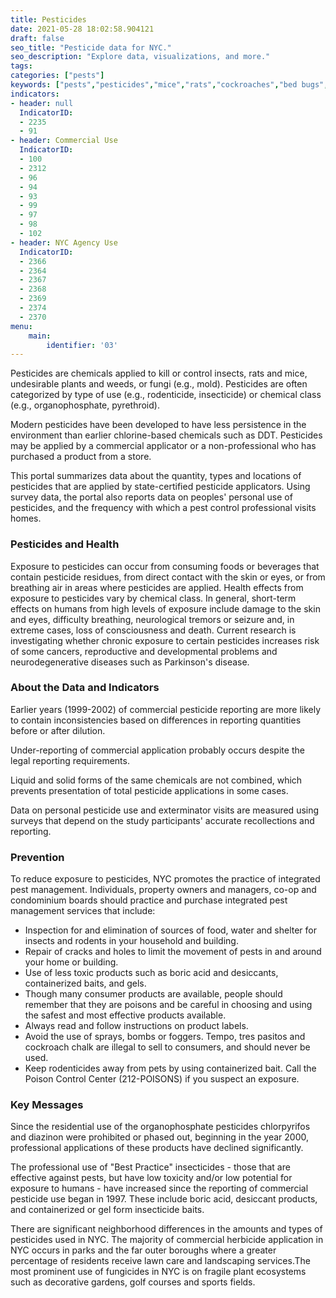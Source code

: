 ```yaml
---
title: Pesticides
date: 2021-05-28 18:02:58.904121
draft: false
seo_title: "Pesticide data for NYC."
seo_description: "Explore data, visualizations, and more."
tags: 
categories: ["pests"]
keywords: ["pests","pesticides","mice","rats","cockroaches","bed bugs","rodents"]
indicators:
- header: null
  IndicatorID:
  - 2235
  - 91
- header: Commercial Use
  IndicatorID:
  - 100
  - 2312
  - 96
  - 94
  - 93
  - 99
  - 97
  - 98
  - 102
- header: NYC Agency Use
  IndicatorID:
  - 2366
  - 2364
  - 2367
  - 2368
  - 2369
  - 2374
  - 2370
menu:
    main:
        identifier: '03'
---
```


Pesticides are chemicals applied to kill or control insects, rats and mice, undesirable plants and weeds, or fungi (e.g., mold). Pesticides are often categorized by type of use (e.g., rodenticide, insecticide) or chemical class (e.g., organophosphate, pyrethroid).

Modern pesticides have been developed to have less persistence in the environment than earlier chlorine-based chemicals such as DDT. Pesticides may be applied by a commercial applicator or a non-professional who has purchased a product from a store.

This portal summarizes data about the quantity, types and locations of pesticides that are applied by state-certified pesticide applicators. Using survey data, the portal also reports data on peoples' personal use of pesticides, and the frequency with which a pest control professional visits homes.

### Pesticides and Health

Exposure to pesticides can occur from consuming foods or beverages that contain pesticide residues, from direct contact with the skin or eyes, or from breathing air in areas where pesticides are applied. Health effects from exposure to pesticides vary by chemical class. In general, short-term effects on humans from high levels of exposure include damage to the skin and eyes, difficulty breathing, neurological tremors or seizure and, in extreme cases, loss of consciousness and death. Current research is investigating whether chronic exposure to certain pesticides increases risk of some cancers, reproductive and developmental problems and neurodegenerative diseases such as Parkinson's disease.

### About the Data and Indicators

Earlier years (1999-2002) of commercial pesticide reporting are more likely to contain inconsistencies based on differences in reporting quantities before or after dilution.  
  
 Under-reporting of commercial application probably occurs despite the legal reporting requirements.  
  
Liquid and solid forms of the same chemicals are not combined, which prevents presentation of total pesticide applications in some cases.  
  
Data on personal pesticide use and exterminator visits are measured using surveys that depend on the study participants' accurate recollections and reporting.

### Prevention

To reduce exposure to pesticides, NYC promotes the practice of integrated pest management. Individuals, property owners and managers, co-op and condominium boards should practice and purchase integrated pest management services that include:

* Inspection for and elimination of sources of food, water and shelter for insects and rodents in your household and building.
* Repair of cracks and holes to limit the movement of pests in and around your home or building.
* Use of less toxic products such as boric acid and desiccants, containerized baits, and gels.
* Though many consumer products are available, people should remember that they are poisons and be careful in choosing and using the safest and most effective products available.
* Always read and follow instructions on product labels.
* Avoid the use of sprays, bombs or foggers. Tempo, tres pasitos and cockroach chalk are illegal to sell to consumers, and should never be used.
* Keep rodenticides away from pets by using containerized bait. Call the Poison Control Center (212-POISONS) if you suspect an exposure.

### Key Messages

Since the residential use of the organophosphate pesticides chlorpyrifos and diazinon were prohibited or phased out, beginning in the year 2000, professional applications of these products have declined significantly.  
  
The professional use of "Best Practice" insecticides - those that are effective against pests, but have low toxicity and/or low potential for exposure to humans - have increased since the reporting of commercial pesticide use began in 1997. These include boric acid, desiccant products, and containerized or gel form insecticide baits.   
  
There are significant neighborhood differences in the amounts and types of pesticides used in NYC. The majority of commercial herbicide application in NYC occurs in parks and the far outer boroughs where a greater percentage of residents receive lawn care and landscaping services.The most prominent use of fungicides in NYC is on fragile plant ecosystems such as decorative gardens, golf courses and sports fields.
